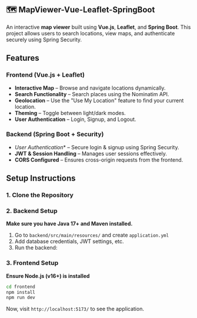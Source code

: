 ## 🗺️ MapViewer-Vue-Leaflet-SpringBoot 

An interactive **map viewer** built using **Vue.js**, **Leaflet**, and **Spring Boot**. This project allows users to search locations, view maps, and authenticate securely using Spring Security.

## Features  
### **Frontend (Vue.js + Leaflet)**  
-   **Interactive Map** – Browse and navigate locations dynamically.  
-   **Search Functionality** – Search places using the Nominatim API.  
-   **Geolocation** – Use the "Use My Location" feature to find your current location.  
-   **Theming** – Toggle between light/dark modes.  
-   **User Authentication** – Login, Signup, and Logout.  

### **Backend (Spring Boot + Security)**  
- *User Authentication** – Secure login & signup using Spring Security.  
- **JWT & Session Handling** – Manages user sessions effectively.  
- **CORS Configured** – Ensures cross-origin requests from the frontend.  


##  Setup Instructions  

### **1. Clone the Repository**

### **2. Backend  Setup**  
 **Make sure you have Java 17+ and Maven installed.**  

1. Go to `backend/src/main/resources/` and create `application.yml`
2. Add database credentials, JWT settings, etc.
3. Run the backend:

### **3. Frontend  Setup**  
 **Ensure Node.js (v16+) is installed**  
```sh
cd frontend
npm install
npm run dev
```
Now, visit `http://localhost:5173/` to see the application.

